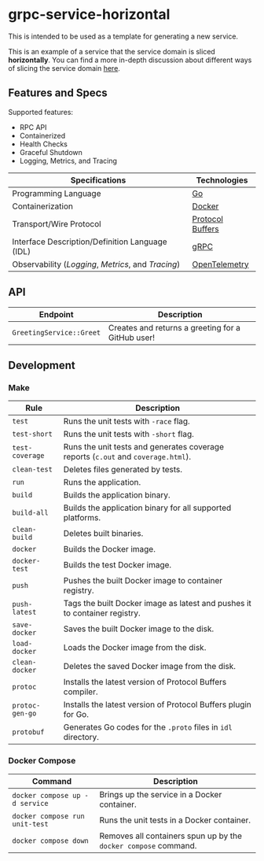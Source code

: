 # grpc-service-horizontal

This is intended to be used as a template for generating a new service.

This is an example of a service that the service domain is sliced **horizontally**.
You can find a more in-depth discussion about different ways of slicing the service domain
[here](https://github.com/gardenbed/basil-templates#slicing-domain).

## Features and Specs

Supported features:

  - RPC API
  - Containerized
  - Health Checks
  - Graceful Shutdown
  - Logging, Metrics, and Tracing

| Specifications | Technologies |
|----------------|------------|
| Programming Language | [Go](https://golang.org) |
| Containerization | [Docker](https://www.docker.com) |
| Transport/Wire Protocol | [Protocol Buffers](https://developers.google.com/protocol-buffers) |
| Interface Description/Definition Language (IDL) | [gRPC](https://grpc.io) |
| Observability (*Logging*, *Metrics*, and *Tracing*) | [OpenTelemetry](https://opentelemetry.io) |

## API

| Endpoint | Description |
|----------|-------------|
| `GreetingService::Greet` | Creates and returns a greeting for a GitHub user! |

## Development

### Make

| Rule | Description |
|------|-------------|
| `test` | Runs the unit tests with `-race` flag. |
| `test-short` | Runs the unit tests with `-short` flag. |
| `test-coverage` | Runs the unit tests and generates coverage reports (`c.out` and `coverage.html`). |
| `clean-test` | Deletes files generated by tests. |
| `run` | Runs the application. |
| `build` | Builds the application binary. |
| `build-all` | Builds the application binary for all supported platforms. |
| `clean-build` | Deletes built binaries. |
| `docker` | Builds the Docker image. |
| `docker-test` | Builds the test Docker image. |
| `push` | Pushes the built Docker image to container registry. |
| `push-latest` | Tags the built Docker image as latest and pushes it to container registry. |
| `save-docker` | Saves the built Docker image to the disk. |
| `load-docker` | Loads the Docker image from the disk. |
| `clean-docker` | Deletes the saved Docker image from the disk. |
| `protoc` | Installs the latest version of Protocol Buffers compiler. |
| `protoc-gen-go` | Installs the latest version of Protocol Buffers plugin for Go. |
| `protobuf` | Generates Go codes for the `.proto` files in `idl` directory. |

### Docker Compose

| Command | Description |
|---------|-------------|
| `docker compose up -d service` | Brings up the service in a Docker container. |
| `docker compose run unit-test` | Runs the unit tests in a Docker container. |
| `docker compose down` | Removes all containers spun up by the `docker compose` command. |
